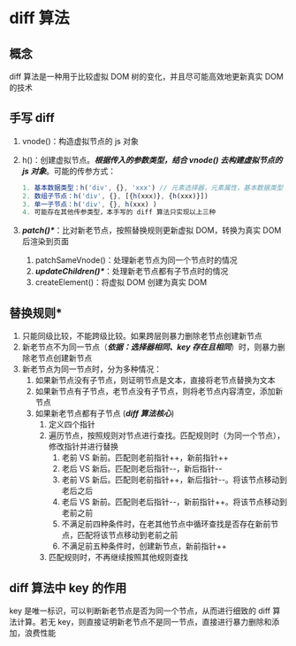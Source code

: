 # diff  算法

## 概念

diff 算法是一种用于比较虚拟 DOM 树的变化，并且尽可能高效地更新真实 DOM 的技术

## 手写 diff

1. vnode()：构造虚拟节点的 js 对象

2. h()：创建虚拟节点。***根据传入的参数类型，结合 vnode() 去构建虚拟节点的 js 对象***。可能的传参方式：

   ```js
   1. 基本数据类型：h('div', {}, 'xxx') // 元素选择器，元素属性，基本数据类型
   2. 数组子节点：h('div', {}, [{h(xxx)}, {h(xxx)}])
   3. 单一子节点：h('div', {}, h(xxx) )
   4. 可能存在其他传参类型，本手写的 diff 算法只实现以上三种
   ```

3. ***patch()\****：比对新老节点，按照替换规则更新虚拟 DOM，转换为真实 DOM 后渲染到页面

   1. patchSameVnode()：处理新老节点为同一个节点时的情况
   2. ***updateChildren()\****：处理新老节点都有子节点时的情况
   3. createElement()：将虚拟 DOM 创建为真实 DOM

## 替换规则*

1. 只能同级比较，不能跨级比较。如果跨层则暴力删除老节点创建新节点
2. 新老节点不为同一节点（***依据：选择器相同、key 存在且相同***）时，则暴力删除老节点创建新节点
3. 新老节点为同一节点时，分为多种情况：
   1. 如果新节点没有子节点，则证明节点是文本，直接将老节点替换为文本
   2. 如果新节点有子节点，老节点没有子节点，则将老节点内容清空，添加新节点
   3. 如果新老节点都有子节点   (***diff 算法核心***)
      1. 定义四个指针
      2. 遍历节点，按照规则对节点进行查找。匹配规则时（为同一个节点），修改指针并进行替换
         1. 老前 VS 新前。匹配则老前指针++，新前指针++
         2. 老后 VS 新后。匹配则老后指针--，新后指针--
         3. 老前 VS 新后。匹配则老前指针++，新后指针--。将该节点移动到老后之后
         4. 老后 VS 新前。匹配则老后指针--，新前指针++。将该节点移动到老前之前
         5. 不满足前四种条件时，在老其他节点中循环查找是否存在新前节点，匹配将该节点移动到老前之前
         6. 不满足前五种条件时，创建新节点，新前指针++
      3. 匹配规则时，不再继续按照其他规则查找

## diff 算法中 key 的作用

key 是唯一标识，可以判断新老节点是否为同一个节点，从而进行细致的 diff 算法计算。若无 key，则直接证明新老节点不是同一节点，直接进行暴力删除和添加，浪费性能
